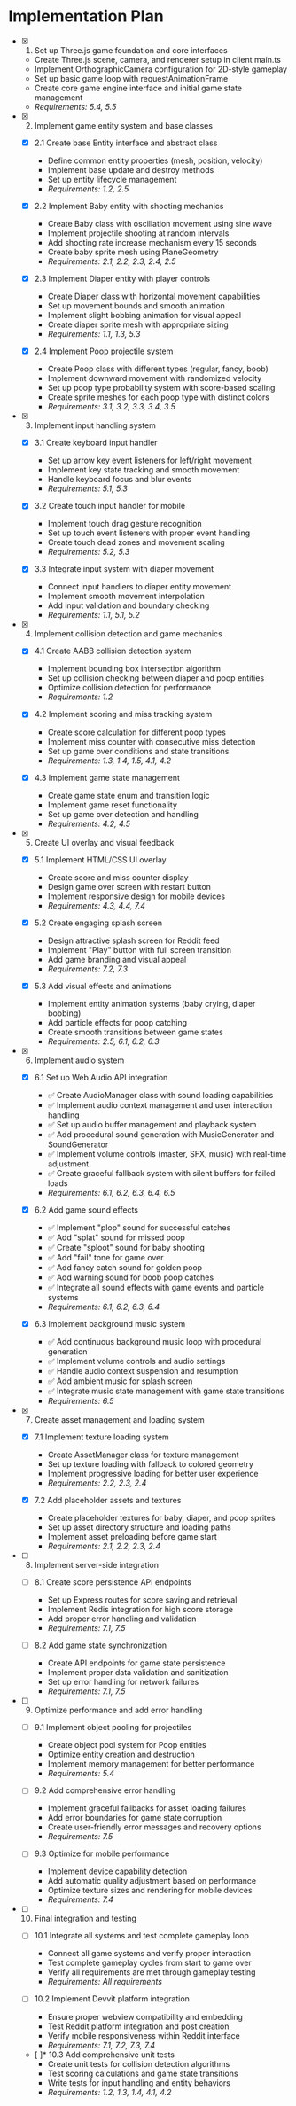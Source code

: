 # Implementation Plan

- [x] 1. Set up Three.js game foundation and core interfaces
  - Create Three.js scene, camera, and renderer setup in client main.ts
  - Implement OrthographicCamera configuration for 2D-style gameplay
  - Set up basic game loop with requestAnimationFrame
  - Create core game engine interface and initial game state management
  - _Requirements: 5.4, 5.5_

- [x] 2. Implement game entity system and base classes
  - [x] 2.1 Create base Entity interface and abstract class
    - Define common entity properties (mesh, position, velocity)
    - Implement base update and destroy methods
    - Set up entity lifecycle management
    - _Requirements: 1.2, 2.5_

  - [x] 2.2 Implement Baby entity with shooting mechanics
    - Create Baby class with oscillation movement using sine wave
    - Implement projectile shooting at random intervals
    - Add shooting rate increase mechanism every 15 seconds
    - Create baby sprite mesh using PlaneGeometry
    - _Requirements: 2.1, 2.2, 2.3, 2.4, 2.5_

  - [x] 2.3 Implement Diaper entity with player controls
    - Create Diaper class with horizontal movement capabilities
    - Set up movement bounds and smooth animation
    - Implement slight bobbing animation for visual appeal
    - Create diaper sprite mesh with appropriate sizing
    - _Requirements: 1.1, 1.3, 5.3_

  - [x] 2.4 Implement Poop projectile system
    - Create Poop class with different types (regular, fancy, boob)
    - Implement downward movement with randomized velocity
    - Set up poop type probability system with score-based scaling
    - Create sprite meshes for each poop type with distinct colors
    - _Requirements: 3.1, 3.2, 3.3, 3.4, 3.5_

- [x] 3. Implement input handling system
  - [x] 3.1 Create keyboard input handler
    - Set up arrow key event listeners for left/right movement
    - Implement key state tracking and smooth movement
    - Handle keyboard focus and blur events
    - _Requirements: 5.1, 5.3_

  - [x] 3.2 Create touch input handler for mobile
    - Implement touch drag gesture recognition
    - Set up touch event listeners with proper event handling
    - Create touch dead zones and movement scaling
    - _Requirements: 5.2, 5.3_

  - [x] 3.3 Integrate input system with diaper movement
    - Connect input handlers to diaper entity movement
    - Implement smooth movement interpolation
    - Add input validation and boundary checking
    - _Requirements: 1.1, 5.1, 5.2_

- [x] 4. Implement collision detection and game mechanics
  - [x] 4.1 Create AABB collision detection system
    - Implement bounding box intersection algorithm
    - Set up collision checking between diaper and poop entities
    - Optimize collision detection for performance
    - _Requirements: 1.2_

  - [x] 4.2 Implement scoring and miss tracking system
    - Create score calculation for different poop types
    - Implement miss counter with consecutive miss detection
    - Set up game over conditions and state transitions
    - _Requirements: 1.3, 1.4, 1.5, 4.1, 4.2_

  - [x] 4.3 Implement game state management
    - Create game state enum and transition logic
    - Implement game reset functionality
    - Set up game over detection and handling
    - _Requirements: 4.2, 4.5_

- [x] 5. Create UI overlay and visual feedback
  - [x] 5.1 Implement HTML/CSS UI overlay
    - Create score and miss counter display
    - Design game over screen with restart button
    - Implement responsive design for mobile devices
    - _Requirements: 4.3, 4.4, 7.4_

  - [x] 5.2 Create engaging splash screen
    - Design attractive splash screen for Reddit feed
    - Implement "Play" button with full screen transition
    - Add game branding and visual appeal
    - _Requirements: 7.2, 7.3_

  - [x] 5.3 Add visual effects and animations
    - Implement entity animation systems (baby crying, diaper bobbing)
    - Add particle effects for poop catching
    - Create smooth transitions between game states
    - _Requirements: 2.5, 6.1, 6.2, 6.3_

- [x] 6. Implement audio system
  - [x] 6.1 Set up Web Audio API integration
    - ✅ Create AudioManager class with sound loading capabilities
    - ✅ Implement audio context management and user interaction handling
    - ✅ Set up audio buffer management and playback system
    - ✅ Add procedural sound generation with MusicGenerator and SoundGenerator
    - ✅ Implement volume controls (master, SFX, music) with real-time adjustment
    - ✅ Create graceful fallback system with silent buffers for failed loads
    - _Requirements: 6.1, 6.2, 6.3, 6.4, 6.5_

  - [x] 6.2 Add game sound effects
    - ✅ Implement "plop" sound for successful catches
    - ✅ Add "splat" sound for missed poop
    - ✅ Create "sploot" sound for baby shooting
    - ✅ Add "fail" tone for game over
    - ✅ Add fancy catch sound for golden poop
    - ✅ Add warning sound for boob poop catches
    - ✅ Integrate all sound effects with game events and particle systems
    - _Requirements: 6.1, 6.2, 6.3, 6.4_

  - [x] 6.3 Implement background music system
    - ✅ Add continuous background music loop with procedural generation
    - ✅ Implement volume controls and audio settings
    - ✅ Handle audio context suspension and resumption
    - ✅ Add ambient music for splash screen
    - ✅ Integrate music state management with game state transitions
    - _Requirements: 6.5_

- [x] 7. Create asset management and loading system
  - [x] 7.1 Implement texture loading system
    - Create AssetManager class for texture management
    - Set up texture loading with fallback to colored geometry
    - Implement progressive loading for better user experience
    - _Requirements: 2.2, 2.3, 2.4_

  - [x] 7.2 Add placeholder assets and textures
    - Create placeholder textures for baby, diaper, and poop sprites
    - Set up asset directory structure and loading paths
    - Implement asset preloading before game start
    - _Requirements: 2.1, 2.2, 2.3, 2.4_

- [ ] 8. Implement server-side integration
  - [ ] 8.1 Create score persistence API endpoints
    - Set up Express routes for score saving and retrieval
    - Implement Redis integration for high score storage
    - Add proper error handling and validation
    - _Requirements: 7.1, 7.5_

  - [ ] 8.2 Add game state synchronization
    - Create API endpoints for game state persistence
    - Implement proper data validation and sanitization
    - Set up error handling for network failures
    - _Requirements: 7.1, 7.5_

- [ ] 9. Optimize performance and add error handling
  - [ ] 9.1 Implement object pooling for projectiles
    - Create object pool system for Poop entities
    - Optimize entity creation and destruction
    - Implement memory management for better performance
    - _Requirements: 5.4_

  - [ ] 9.2 Add comprehensive error handling
    - Implement graceful fallbacks for asset loading failures
    - Add error boundaries for game state corruption
    - Create user-friendly error messages and recovery options
    - _Requirements: 7.5_

  - [ ] 9.3 Optimize for mobile performance
    - Implement device capability detection
    - Add automatic quality adjustment based on performance
    - Optimize texture sizes and rendering for mobile devices
    - _Requirements: 7.4_

- [ ] 10. Final integration and testing
  - [ ] 10.1 Integrate all systems and test complete gameplay loop
    - Connect all game systems and verify proper interaction
    - Test complete gameplay cycles from start to game over
    - Verify all requirements are met through gameplay testing
    - _Requirements: All requirements_

  - [ ] 10.2 Implement Devvit platform integration
    - Ensure proper webview compatibility and embedding
    - Test Reddit platform integration and post creation
    - Verify mobile responsiveness within Reddit interface
    - _Requirements: 7.1, 7.2, 7.3, 7.4_

  - [ ]* 10.3 Add comprehensive unit tests
    - Create unit tests for collision detection algorithms
    - Test scoring calculations and game state transitions
    - Write tests for input handling and entity behaviors
    - _Requirements: 1.2, 1.3, 1.4, 4.1, 4.2_
